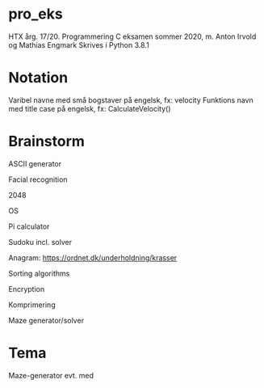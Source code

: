 # pro_eks
HTX årg. 17/20. Programmering C eksamen sommer 2020, m. Anton Irvold og Mathias Engmark
Skrives i Python 3.8.1

# Notation
Varibel navne med små bogstaver på engelsk, fx: velocity
Funktions navn med title case på engelsk, fx: CalculateVelocity()

# Brainstorm
ASCII generator

Facial recognition

2048

OS

Pi calculator

Sudoku incl. solver

Anagram: https://ordnet.dk/underholdning/krasser

Sorting algorithms

Encryption

Komprimering

Maze generator/solver

# Tema
Maze-generator
evt. med 
